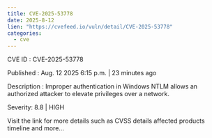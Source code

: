 ```yaml
--- 
title: CVE-2025-53778
date: 2025-8-12
lien: "https://cvefeed.io/vuln/detail/CVE-2025-53778"
categories:
  - cve
---
```


CVE ID : CVE-2025-53778

Published :  Aug. 12
2025
6:15 p.m. | 23 minutes ago

Description : Improper authentication in Windows NTLM allows an authorized attacker to elevate privileges over a network.

Severity: 8.8 | HIGH

Visit the link for more details
such as CVSS details
affected products
timeline
and more...
